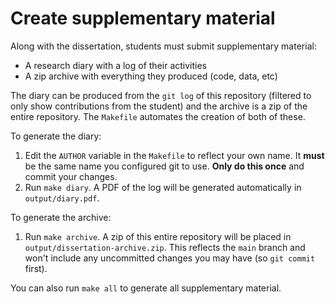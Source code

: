 # Create supplementary material

Along with the dissertation, students must submit supplementary material:

* A research diary with a log of their activities
* A zip archive with everything they produced (code, data, etc)

The diary can be produced from the `git log` of this repository (filtered to
only show contributions from the student) and the archive is a zip of the
entire repository. The `Makefile` automates the creation of both of these.

To generate the diary:

1. Edit the `AUTHOR` variable in the `Makefile` to reflect your own name. It
   **must** be the same name you configured git to use. **Only do this once**
   and commit your changes.
1. Run `make diary`. A PDF of the log will be generated automatically in
   `output/diary.pdf`.

To generate the archive:

1. Run `make archive`. A zip of this entire repository will be placed in
   `output/dissertation-archive.zip`. This reflects the `main` branch and won't
   include any uncommitted changes you may have (so `git commit` first).

You can also run `make all` to generate all supplementary material.

